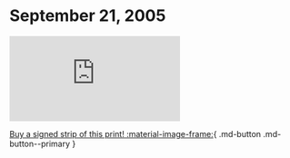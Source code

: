 # September 21, 2005

![](https://www.achewood.com/comic.php?date=09212005)

[Buy a signed strip of this print! :material-image-frame:](https://achewood-holiday-pop-up.myshopify.com/products/strip#09212005){ .md-button .md-button--primary }
